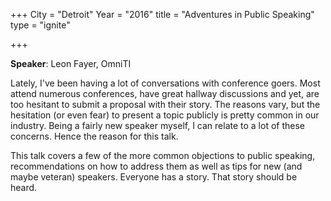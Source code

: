 +++
City = "Detroit"
Year = "2016"
title = "Adventures in Public Speaking"
type = "ignite"

+++

**Speaker**: Leon Fayer, OmniTI

Lately, I've been having a lot of conversations with conference goers.  Most
attend numerous conferences, have great hallway discussions and yet, are too
hesitant to submit a proposal with their story.  The reasons vary, but the
hesitation (or even fear) to present a topic publicly is pretty common in our
industry.  Being a fairly new speaker myself, I can relate to a lot of these
concerns.  Hence the reason for this talk.

This talk covers a few of the more common objections to public speaking,
recommendations on how to address them as well as tips for new (and maybe
veteran) speakers.  Everyone has a story.  That story should be heard.
